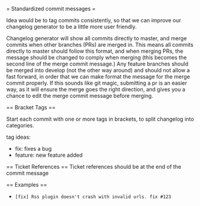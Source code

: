 = Standardized commit messages =

Idea would be to tag commits consistently, so that we can improve our changelog generator to be a little more user friendly.

Changelog generator will show all commits directly to master, and merge commits when other branches (PRs) are merged in.
This means all commits directly to master should follow this format, and when merging PRs, the message should be changed to comply when merging (this becomes the second line of the merge commit message.)
Any feature branches should be merged into develop (not the other way around) and should not allow a fast forward, in order that we can make format the message for the merge commit properly. If this sounds like git magic, submitting a pr is an easier way, as it will ensure the merge goes the right direction, and gives you a chance to edit the merge commit message before merging.

== Bracket Tags ==

Start each commit with one or more tags in brackets, to split changelog into categories.

tag ideas:
* fix: fixes a bug
* feature: new feature added


== Ticket References ==
Ticket references should be at the end of the commit message

== Examples ==

* `[fix] Rss plugin doesn't crash with invalid urls. fix #123`